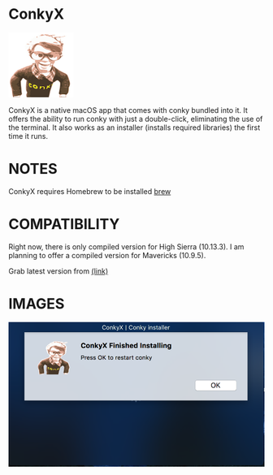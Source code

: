 # ConkyX

![icon](Resources/AppIcon/conkylogosmall4_128.png)

ConkyX is a native macOS app that comes with conky bundled into it.
It offers the ability to run conky with just a double-click, eliminating the use of the terminal.
It also works as an installer (installs required libraries) the first time it runs.

# NOTES

ConkyX requires Homebrew to be installed [brew](https://brew.sh/)

# COMPATIBILITY

Right now, there is only compiled version for High Sierra (10.13.3).  I am planning to offer a compiled
version for Mavericks (10.9.5).

Grab latest version from [(link)](https://github.com/npyl/ConkyX/releases)

# IMAGES

![preview](conkyXgrab.png) 
